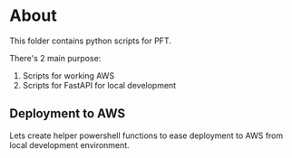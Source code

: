 # About

This folder contains python scripts for PFT.

There's 2 main purpose:

1. Scripts for working AWS
2. Scripts for FastAPI for local development

## Deployment to AWS

Lets create helper powershell functions to ease deployment to AWS from local development environment.

